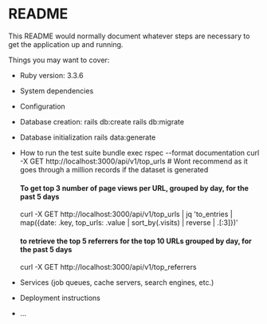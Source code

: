 # README

This README would normally document whatever steps are necessary to get the
application up and running.

Things you may want to cover:

* Ruby version: 3.3.6

* System dependencies

* Configuration

* Database creation: 
rails db:create
rails db:migrate

* Database initialization
  rails data:generate

* How to run the test suite
  bundle exec rspec --format documentation
  curl -X GET http://localhost:3000/api/v1/top_urls # Wont recommend as it goes through a million records if the dataset is generated
  #### To get top 3 number of page views per URL, grouped by day, for the past 5 days
  curl -X GET http://localhost:3000/api/v1/top_urls | jq 'to_entries | map({date: .key, top_urls: .value | sort_by(.visits) | reverse | .[:3]})'
  #### to retrieve the top 5 referrers for the top 10 URLs grouped by day, for the past 5 days
  curl -X GET http://localhost:3000/api/v1/top_referrers
  

* Services (job queues, cache servers, search engines, etc.)

* Deployment instructions

* ...
